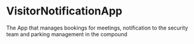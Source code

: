 # VisitorNotificationApp
The App that manages bookings for meetings, notification to the security team and parking management in the compound

